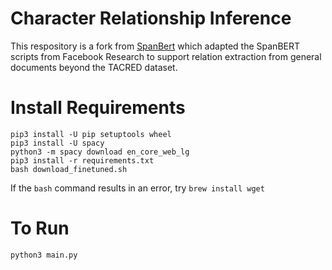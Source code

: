 # Character Relationship Inference

This respository is a fork from [SpanBert](https://github.com/gkaramanolakis/SpanBERT) which adapted the SpanBERT scripts from Facebook Research to support relation extraction from general documents beyond the TACRED dataset.


# Install Requirements

`pip3 install -U pip setuptools wheel` \
`pip3 install -U spacy`\
`python3 -m spacy download en_core_web_lg`\
`pip3 install -r requirements.txt`\
`bash download_finetuned.sh`

If the `bash` command results in an error, try `brew install wget`

# To Run

`python3 main.py`

